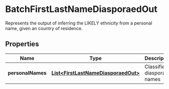 

# BatchFirstLastNameDiasporaedOut

Represents the output of inferring the LIKELY ethnicity from a personal name, given an country of residence.

## Properties

| Name | Type | Description | Notes |
|------------ | ------------- | ------------- | -------------|
|**personalNames** | [**List&lt;FirstLastNameDiasporaedOut&gt;**](FirstLastNameDiasporaedOut.md) | Classified diaspora names |  [optional] |



